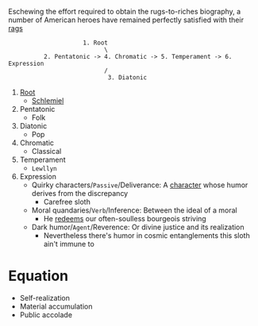 Eschewing the effort required to obtain the rugs-to-riches biography, a number of American heroes have remained perfectly satisfied with their [rags](https://muse.jhu.edu/pub/3/edited_volume/chapter/1483155)

                         1. Root
                               \
              2. Pentatonic -> 4. Chromatic -> 5. Temperament -> 6. Expression
                               /
                                3. Diatonic

1. [Root](https://www.proquest.com/docview/1519976792?sourcetype=Scholarly%20Journals)
   - [Schlemiel](https://archive.org/details/schlemielasmoder00ruth/page/n1/mode/2up)
2. Pentatonic
   - Folk
3. Diatonic
   - Pop
4. Chromatic
   - Classical
5. Temperament
   - `Lewllyn`
6. Expression
   - Quirky characters/`Passive`/Deliverance: A [character](https://profiles.stanford.edu/eitan-kensky) whose humor derives from the discrepancy
      - Carefree sloth
   - Moral quandaries/`Verb`/Inference: Between the ideal of a moral
      - He [redeems](https://muse.jhu.edu/pub/3/edited_volume/chapter/1483155) our often-soulless bourgeois striving  
   - Dark humor/`Agent`/Reverence: Or divine justice and its realization
      - Nevertheless there's humor in cosmic entanglements this sloth ain't immune to 
 
# Equation
- Self-realization
- Material accumulation 
- Public accolade

